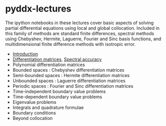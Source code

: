 pyddx-lectures
==============

The ipython notebooks in these lectures cover basic aspects of solving partial differential equations using local and global
collocation. Included in this family of methods are standard finite differences, spectral methods using Chebyshev,
Hermite, Laguerre, Fourier and Sinc basis functions, and multidimensional finite difference methods with isotropic error.

* [Introduction](http://nbviewer.ipython.org/github/ronojoy/pyddx-lectures/blob/master/pyddx-Lecture1-Introduction.ipynb)
* [Differentiation matrices](http://nbviewer.ipython.org/github/ronojoy/pyddx-lectures/blob/master/pyddx-Lecture2-Polynomial-Interpolation.ipynb), [Spectral accuracy](http://nbviewer.ipython.org/github/ronojoy/pyddx-lectures/blob/master/pyyddx-Lecture3-Accuracy.ipynb)
* Polynomial differentiation matrices
* Bounded spaces : Chebyshev differentiation matrices
* Semi-bounded spaces : Hermite differentiation matrices 
* Unbounded spaces : Laguerre differentiation matrices
* Periodic spaces : Fourier and Sinc differentiation matrices
* Time-independent boundary value problems
* Time-dependent boundary value problems
* Eigenvalue problems
* Integrals and quadrature formulae
* Boundary conditions
* Beyond collocation
